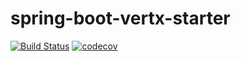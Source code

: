 spring-boot-vertx-starter
===========================================
[![Build Status](https://travis-ci.org/iheng-scau/spring-boot-starter-vertx.svg?branch=master)](https://travis-ci.org/iheng-scau/spring-boot-starter-vertx)
[![codecov](https://codecov.io/gh/iheng-scau/spring-boot-vertx-starter/branch/master/graph/badge.svg)](https://codecov.io/gh/iheng-scau/spring-boot-vertx-starter)
